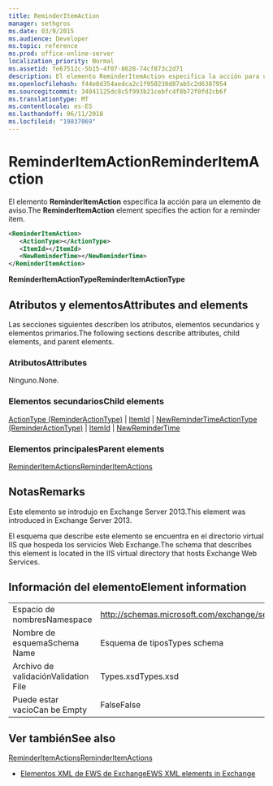 ```yaml
---
title: ReminderItemAction
manager: sethgros
ms.date: 03/9/2015
ms.audience: Developer
ms.topic: reference
ms.prod: office-online-server
localization_priority: Normal
ms.assetid: fe67512c-5b15-4f07-8628-74cf873c2d71
description: El elemento ReminderItemAction especifica la acción para un elemento de aviso.
ms.openlocfilehash: f44e8d354aedca2c1f950238d87ab5c2d6387954
ms.sourcegitcommit: 34041125dc8c5f993b21cebfc4f8b72f0fd2cb6f
ms.translationtype: MT
ms.contentlocale: es-ES
ms.lasthandoff: 06/11/2018
ms.locfileid: "19837069"
---
```

# <a name="reminderitemaction"></a><span data-ttu-id="13f0f-103">ReminderItemAction</span><span class="sxs-lookup"><span data-stu-id="13f0f-103">ReminderItemAction</span></span>

<span data-ttu-id="13f0f-104">El elemento **ReminderItemAction** especifica la acción para un elemento de aviso.</span><span class="sxs-lookup"><span data-stu-id="13f0f-104">The **ReminderItemAction** element specifies the action for a reminder item.</span></span> 
  
```XML
<ReminderItemAction>
   <ActionType></ActionType>
   <ItemId></ItemId>
   <NewReminderTime></NewReminderTime>
</ReminderItemAction>
```

 <span data-ttu-id="13f0f-105">**ReminderItemActionType**</span><span class="sxs-lookup"><span data-stu-id="13f0f-105">**ReminderItemActionType**</span></span>
## <a name="attributes-and-elements"></a><span data-ttu-id="13f0f-106">Atributos y elementos</span><span class="sxs-lookup"><span data-stu-id="13f0f-106">Attributes and elements</span></span>

<span data-ttu-id="13f0f-107">Las secciones siguientes describen los atributos, elementos secundarios y elementos primarios.</span><span class="sxs-lookup"><span data-stu-id="13f0f-107">The following sections describe attributes, child elements, and parent elements.</span></span>
  
### <a name="attributes"></a><span data-ttu-id="13f0f-108">Atributos</span><span class="sxs-lookup"><span data-stu-id="13f0f-108">Attributes</span></span>

<span data-ttu-id="13f0f-109">Ninguno.</span><span class="sxs-lookup"><span data-stu-id="13f0f-109">None.</span></span>
  
### <a name="child-elements"></a><span data-ttu-id="13f0f-110">Elementos secundarios</span><span class="sxs-lookup"><span data-stu-id="13f0f-110">Child elements</span></span>

<span data-ttu-id="13f0f-111">[ActionType (ReminderActionType)](actiontype-reminderactiontype.md) | [ItemId](itemid.md) | [NewReminderTime](newremindertime.md)</span><span class="sxs-lookup"><span data-stu-id="13f0f-111">[ActionType (ReminderActionType)](actiontype-reminderactiontype.md) | [ItemId](itemid.md) | [NewReminderTime](newremindertime.md)</span></span>
  
### <a name="parent-elements"></a><span data-ttu-id="13f0f-112">Elementos principales</span><span class="sxs-lookup"><span data-stu-id="13f0f-112">Parent elements</span></span>

[<span data-ttu-id="13f0f-113">ReminderItemActions</span><span class="sxs-lookup"><span data-stu-id="13f0f-113">ReminderItemActions</span></span>](reminderitemactions.md)
  
## <a name="remarks"></a><span data-ttu-id="13f0f-114">Notas</span><span class="sxs-lookup"><span data-stu-id="13f0f-114">Remarks</span></span>

<span data-ttu-id="13f0f-115">Este elemento se introdujo en Exchange Server 2013.</span><span class="sxs-lookup"><span data-stu-id="13f0f-115">This element was introduced in Exchange Server 2013.</span></span>
  
<span data-ttu-id="13f0f-116">El esquema que describe este elemento se encuentra en el directorio virtual IIS que hospeda los servicios Web Exchange.</span><span class="sxs-lookup"><span data-stu-id="13f0f-116">The schema that describes this element is located in the IIS virtual directory that hosts Exchange Web Services.</span></span>
  
## <a name="element-information"></a><span data-ttu-id="13f0f-117">Información del elemento</span><span class="sxs-lookup"><span data-stu-id="13f0f-117">Element information</span></span>

|||
|:-----|:-----|
|<span data-ttu-id="13f0f-118">Espacio de nombres</span><span class="sxs-lookup"><span data-stu-id="13f0f-118">Namespace</span></span>  <br/> |http://schemas.microsoft.com/exchange/services/2006/types  <br/> |
|<span data-ttu-id="13f0f-119">Nombre de esquema</span><span class="sxs-lookup"><span data-stu-id="13f0f-119">Schema Name</span></span>  <br/> |<span data-ttu-id="13f0f-120">Esquema de tipos</span><span class="sxs-lookup"><span data-stu-id="13f0f-120">Types schema</span></span>  <br/> |
|<span data-ttu-id="13f0f-121">Archivo de validación</span><span class="sxs-lookup"><span data-stu-id="13f0f-121">Validation File</span></span>  <br/> |<span data-ttu-id="13f0f-122">Types.xsd</span><span class="sxs-lookup"><span data-stu-id="13f0f-122">Types.xsd</span></span>  <br/> |
|<span data-ttu-id="13f0f-123">Puede estar vacío</span><span class="sxs-lookup"><span data-stu-id="13f0f-123">Can be Empty</span></span>  <br/> |<span data-ttu-id="13f0f-124">False</span><span class="sxs-lookup"><span data-stu-id="13f0f-124">False</span></span>  <br/> |
   
## <a name="see-also"></a><span data-ttu-id="13f0f-125">Ver también</span><span class="sxs-lookup"><span data-stu-id="13f0f-125">See also</span></span>



[<span data-ttu-id="13f0f-126">ReminderItemActions</span><span class="sxs-lookup"><span data-stu-id="13f0f-126">ReminderItemActions</span></span>](reminderitemactions.md)


- [<span data-ttu-id="13f0f-127">Elementos XML de EWS de Exchange</span><span class="sxs-lookup"><span data-stu-id="13f0f-127">EWS XML elements in Exchange</span></span>](ews-xml-elements-in-exchange.md)

